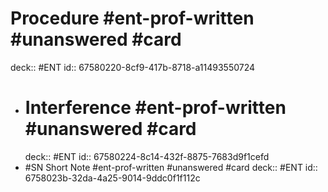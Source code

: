 # Procedure #ent-prof-written #unanswered #card

deck:: #ENT
id:: 67580220-8cf9-417b-8718-a11493550724

- # Interference #ent-prof-written #unanswered #card
  deck:: #ENT
  id:: 67580224-8c14-432f-8875-7683d9f1cefd
- #SN Short Note #ent-prof-written #unanswered #card
  deck:: #ENT
  id:: 6758023b-32da-4a25-9014-9ddc0f1f112c
